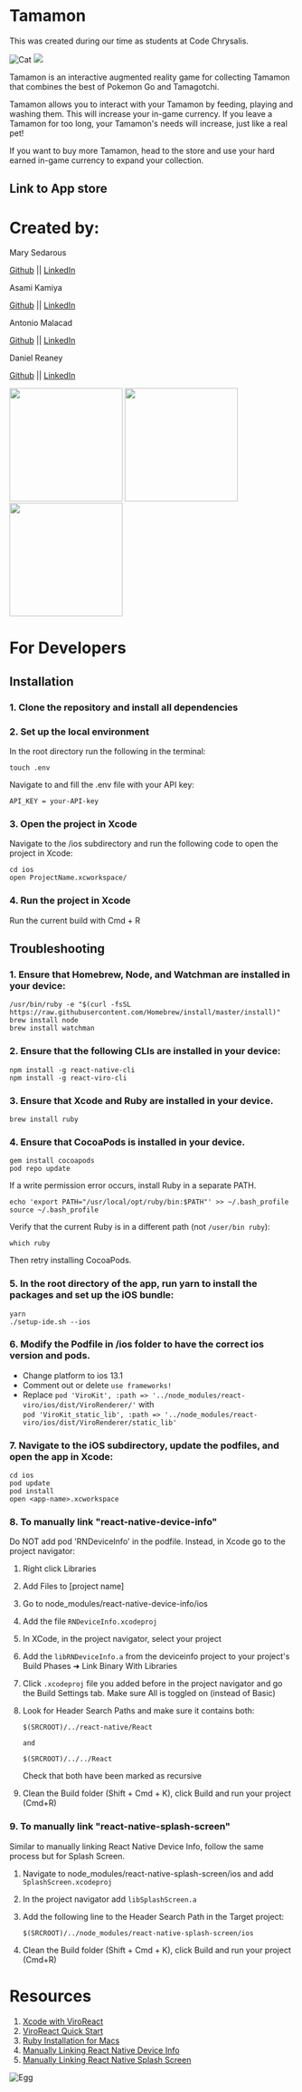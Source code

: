 # Tamamon

This was created during our time as students at Code Chrysalis.

![Cat](js/res/images/icons/cat-1.png)
<img src="js/res/PotemonAR.png" width="２００">

Tamamon is an interactive augmented reality game for collecting Tamamon that combines the best of Pokemon Go and Tamagotchi.

Tamamon allows you to interact with your Tamamon by feeding, playing and washing them. This will increase your in-game currency. If you leave a Tamamon for too long, your Tamamon's needs will increase, just like a real pet!

If you want to buy more Tamamon, head to the store and use your hard earned in-game currency to expand your collection.

## Link to App store

# Created by:

Mary Sedarous

[Github](https://github.com/MarySed) || [LinkedIn](https://www.linkedin.com/in/marysedarous/)

Asami Kamiya

[Github](https://github.com/AsamiKamiya) || [LinkedIn](https://www.linkedin.com/in/asamikamiya68/)

Antonio Malacad

[Github](https://github.com/antoniomalacad) || [LinkedIn](https://www.linkedin.com/in/antonio-malacad/)

Daniel Reaney

[Github](https://github.com/djrcoder) || [LinkedIn](https://www.linkedin.com/in/djrcoder/)

<!-- ![screenshot-splash-screen](js/res/screenshots/screenmain.png | width=100) -->
<img src="js/res/screenshots/screenmain.png" width=200px>

<img src="js/res/screenshots/screensplash.png" width=200px>

<img src="js/res/screenshots/screenstore.png" width=200px>

# For Developers

## Installation

### 1. Clone the repository and install all dependencies

### 2. Set up the local environment

In the root directory run the following in the terminal:

```
touch .env
```

Navigate to and fill the .env file with your API key:

```
API_KEY = your-API-key
```

### 3. Open the project in Xcode

Navigate to the /ios subdirectory and run the following code to open the project in Xcode:

```
cd ios
open ProjectName.xcworkspace/
```

### 4. Run the project in Xcode

Run the current build with Cmd + R

## Troubleshooting

### 1. Ensure that Homebrew, Node, and Watchman are installed in your device:

```
/usr/bin/ruby -e "$(curl -fsSL https://raw.githubusercontent.com/Homebrew/install/master/install)"
brew install node
brew install watchman
```

### 2. Ensure that the following CLIs are installed in your device:

```
npm install -g react-native-cli
npm install -g react-viro-cli
```

### 3. Ensure that Xcode and Ruby are installed in your device.

```
brew install ruby
```

### 4. Ensure that CocoaPods is installed in your device.

```
gem install cocoapods
pod repo update
```

If a write permission error occurs, install Ruby in a separate PATH.

```
echo 'export PATH="/usr/local/opt/ruby/bin:$PATH"' >> ~/.bash_profile
source ~/.bash_profile
```

Verify that the current Ruby is in a different path (not `/user/bin ruby`):

```
which ruby
```

Then retry installing CocoaPods.

### 5. In the root directory of the app, run yarn to install the packages and set up the iOS bundle:

```
yarn
./setup-ide.sh --ios
```

### 6. Modify the Podfile in /ios folder to have the correct ios version and pods.

- Change platform to ios 13.1
- Comment out or delete `use frameworks!`
- Replace `pod 'ViroKit', :path => '../node_modules/react-viro/ios/dist/ViroRenderer/'` with <br />
  `pod 'ViroKit_static_lib', :path => '../node_modules/react-viro/ios/dist/ViroRenderer/static_lib'`

### 7. Navigate to the iOS subdirectory, update the podfiles, and open the app in Xcode:

```
cd ios
pod update
pod install
open <app-name>.xcworkspace

```

### 8. To manually link "react-native-device-info"

Do NOT add pod 'RNDeviceInfo' in the podfile. Instead, in Xcode go to the project navigator:

1. Right click Libraries

2. Add Files to [project name]

3. Go to node_modules/react-native-device-info/ios

4. Add the file `RNDeviceInfo.xcodeproj`

5. In XCode, in the project navigator, select your project

6. Add the `libRNDeviceInfo.a` from the deviceinfo project to your project's Build Phases ➜ Link Binary With Libraries

7. Click `.xcodeproj` file you added before in the project navigator and go the Build Settings tab. Make sure All is toggled on (instead of Basic)

8. Look for Header Search Paths and make sure it contains both:

   ```
   $(SRCROOT)/../react-native/React

   and

   $(SRCROOT)/../../React
   ```

   Check that both have been marked as recursive

9. Clean the Build folder (Shift + Cmd + K), click Build and run your project (Cmd+R)

### 9. To manually link "react-native-splash-screen"

Similar to manually linking React Native Device Info, follow the same process but for Splash Screen.

1. Navigate to node_modules/react-native-splash-screen/ios
   and add `SplashScreen.xcodeproj`

2. In the project navigator add `libSplashScreen.a`

3. Add the following line to the Header Search Path in the Target project:
   ```
   $(SRCROOT)/../node_modules/react-native-splash-screen/ios
   ```
4. Clean the Build folder (Shift + Cmd + K), click Build and run your project (Cmd+R)

# Resources

1. [Xcode with ViroReact](https://docs.viromedia.com/docs/starting-a-new-viro-project-1) <br/>
2. [ViroReact Quick Start](https://docs.viromedia.com/docs/quick-start) <br />
3. [Ruby Installation for Macs](https://stackify.com/install-ruby-on-your-mac-everything-you-need-to-get-going/) <br/>
4. [Manually Linking React Native Device Info](https://www.npmjs.com/package/react-native-device-info/v/0.9.1) <br/>
5. [Manually Linking React Native Splash Screen](https://github.com/crazycodeboy/react-native-splash-screen)

![Egg](js/res/egg.png)
